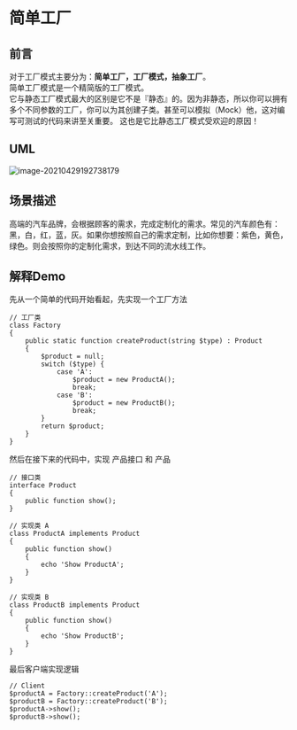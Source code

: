 # 简单工厂

## 前言

对于工厂模式主要分为：**简单工厂，工厂模式，抽象工厂**。  
简单工厂模式是一个精简版的工厂模式。  
它与静态工厂模式最大的区别是它不是『静态』的。因为非静态，所以你可以拥有多个不同参数的工厂，你可以为其创建子类。甚至可以模拟（Mock）他，这对编写可测试的代码来讲至关重要。 这也是它比静态工厂模式受欢迎的原因！

## UML

![image-20210429192738179](http://img.github.mailjob.net/20210429192739.png)

## 场景描述

高端的汽车品牌，会根据顾客的需求，完成定制化的需求。常见的汽车颜色有：黑，白，红，蓝，灰。如果你想按照自己的需求定制，比如你想要：紫色，黄色，绿色。则会按照你的定制化需求，到达不同的流水线工作。


## 解释Demo

先从一个简单的代码开始看起，先实现一个工厂方法

```
// 工厂类
class Factory
{
    public static function createProduct(string $type) : Product
    {
        $product = null;
        switch ($type) {
            case 'A':
                $product = new ProductA();
                break;
            case 'B':
                $product = new ProductB();
                break;
        }
        return $product;
    }
}
```

然后在接下来的代码中，实现 产品接口 和 产品

```
// 接口类
interface Product
{
    public function show();
}

// 实现类 A
class ProductA implements Product
{
    public function show()
    {
        echo 'Show ProductA';
    }
}

// 实现类 B
class ProductB implements Product
{
    public function show()
    {
        echo 'Show ProductB';
    }
}
```

最后客户端实现逻辑

```
// Client
$productA = Factory::createProduct('A');
$productB = Factory::createProduct('B');
$productA->show();
$productB->show();
```
